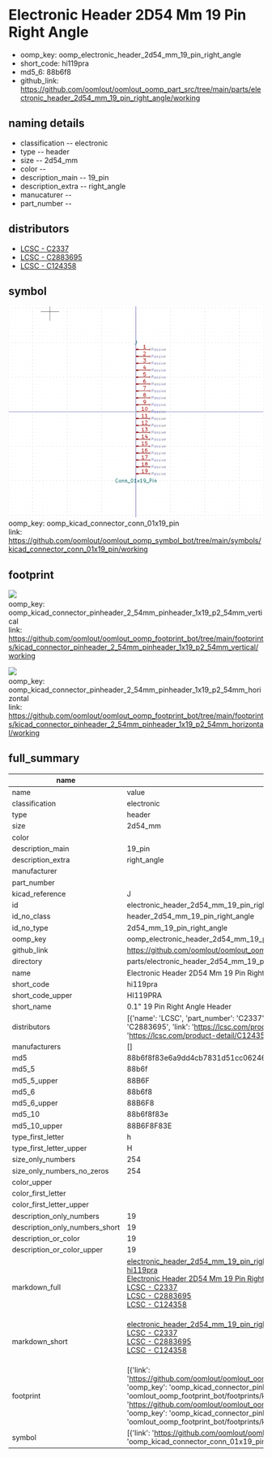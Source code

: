 # Electronic Header 2D54 Mm 19 Pin Right Angle

  
* oomp_key: oomp_electronic_header_2d54_mm_19_pin_right_angle 
* short_code: hi119pra
* md5_6: 88b6f8  
* github_link: https://github.com/oomlout/oomlout_oomp_part_src/tree/main/parts/electronic_header_2d54_mm_19_pin_right_angle/working  
## naming details
* classification -- electronic
* type -- header
* size -- 2d54_mm
* color -- 
* description_main -- 19_pin
* description_extra -- right_angle
* manucaturer -- 
* part_number -- 

## distributors
* [LCSC - C2337](https://lcsc.com/product-detail/C2337.html)  
* [LCSC - C2883695](https://lcsc.com/product-detail/C2883695.html)  
* [LCSC - C124358](https://lcsc.com/product-detail/C124358.html)  


## symbol

![](symbol/0/working/working_600.png)  
oomp_key: oomp_kicad_connector_conn_01x19_pin  
link: https://github.com/oomlout/oomlout_oomp_symbol_bot/tree/main/symbols/kicad_connector_conn_01x19_pin/working  

## footprint

![](footprint/0/working/working_600.png)  
oomp_key: oomp_kicad_connector_pinheader_2_54mm_pinheader_1x19_p2_54mm_vertical  
link: https://github.com/oomlout/oomlout_oomp_footprint_bot/tree/main/footprints/kicad_connector_pinheader_2_54mm_pinheader_1x19_p2_54mm_vertical/working  

![](footprint/0/working/working_600.png)  
oomp_key: oomp_kicad_connector_pinheader_2_54mm_pinheader_1x19_p2_54mm_horizontal  
link: https://github.com/oomlout/oomlout_oomp_footprint_bot/tree/main/footprints/kicad_connector_pinheader_2_54mm_pinheader_1x19_p2_54mm_horizontal/working  

## full_summary
| name | value | 
| --- | --- | 
| name | value | 
| classification | electronic | 
| type | header | 
| size | 2d54_mm | 
| color |  | 
| description_main | 19_pin | 
| description_extra | right_angle | 
| manufacturer |  | 
| part_number |  | 
| kicad_reference | J | 
| id | electronic_header_2d54_mm_19_pin_right_angle | 
| id_no_class | header_2d54_mm_19_pin_right_angle | 
| id_no_type | 2d54_mm_19_pin_right_angle | 
| oomp_key | oomp_electronic_header_2d54_mm_19_pin_right_angle | 
| github_link | https://github.com/oomlout/oomlout_oomp_part_src/tree/main/parts/electronic_header_2d54_mm_19_pin_right_angle/working | 
| directory | parts/electronic_header_2d54_mm_19_pin_right_angle | 
| name | Electronic Header 2D54 Mm 19 Pin Right Angle | 
| short_code | hi119pra | 
| short_code_upper | HI119PRA | 
| short_name | 0.1" 19 Pin Right Angle Header | 
| distributors | [{'name': 'LCSC', 'part_number': 'C2337', 'link': 'https://lcsc.com/product-detail/C2337.html', 'id': 'distributor_lcsc'}, {'name': 'LCSC', 'part_number': 'C2883695', 'link': 'https://lcsc.com/product-detail/C2883695.html', 'id': 'distributor_lcsc'}, {'name': 'LCSC', 'part_number': 'C124358', 'link': 'https://lcsc.com/product-detail/C124358.html', 'id': 'distributor_lcsc'}] | 
| manufacturers | [] | 
| md5 | 88b6f8f83e6a9dd4cb7831d51cc06246 | 
| md5_5 | 88b6f | 
| md5_5_upper | 88B6F | 
| md5_6 | 88b6f8 | 
| md5_6_upper | 88B6F8 | 
| md5_10 | 88b6f8f83e | 
| md5_10_upper | 88B6F8F83E | 
| type_first_letter | h | 
| type_first_letter_upper | H | 
| size_only_numbers | 254 | 
| size_only_numbers_no_zeros | 254 | 
| color_upper |  | 
| color_first_letter |  | 
| color_first_letter_upper |  | 
| description_only_numbers | 19 | 
| description_only_numbers_short | 19 | 
| description_or_color | 19 | 
| description_or_color_upper | 19 | 
| markdown_full | [electronic_header_2d54_mm_19_pin_right_angle](https://github.com/oomlout/oomlout_oomp_part_src/tree/main/parts/electronic_header_2d54_mm_19_pin_right_angle/working)<br>[hi119pra](https://github.com/oomlout/oomlout_oomp_part_src/tree/main/parts/electronic_header_2d54_mm_19_pin_right_angle/working)<br>[Electronic Header 2D54 Mm 19 Pin Right Angle](https://github.com/oomlout/oomlout_oomp_part_src/tree/main/parts/electronic_header_2d54_mm_19_pin_right_angle/working)<br>[LCSC - C2337<br>](https://lcsc.com/product-detail/C2337.html)[LCSC - C2883695<br>](https://lcsc.com/product-detail/C2883695.html)[LCSC - C124358<br>](https://lcsc.com/product-detail/C124358.html)<br> | 
| markdown_short | [electronic_header_2d54_mm_19_pin_right_angle](https://github.com/oomlout/oomlout_oomp_part_src/tree/main/parts/electronic_header_2d54_mm_19_pin_right_angle/working)<br>[LCSC - C2337<br>](https://lcsc.com/product-detail/C2337.html)[LCSC - C2883695<br>](https://lcsc.com/product-detail/C2883695.html)[LCSC - C124358<br>](https://lcsc.com/product-detail/C124358.html)<br> | 
| footprint | [{'link': 'https://github.com/oomlout/oomlout_oomp_footprint_bot/tree/main/foootprntss/kicad_connector_pinheader_2_54mm_pinheader_1x19_p2_54mm_vertical', 'oomp_key': 'oomp_kicad_connector_pinheader_2_54mm_pinheader_1x19_p2_54mm_vertical', 'directory': 'oomlout_oomp_footprint_bot/footprints/kicad_connector_pinheader_2_54mm_pinheader_1x19_p2_54mm_vertical//working/working.kicad_mod'}, {'link': 'https://github.com/oomlout/oomlout_oomp_footprint_bot/tree/main/foootprntss/kicad_connector_pinheader_2_54mm_pinheader_1x19_p2_54mm_horizontal', 'oomp_key': 'oomp_kicad_connector_pinheader_2_54mm_pinheader_1x19_p2_54mm_horizontal', 'directory': 'oomlout_oomp_footprint_bot/footprints/kicad_connector_pinheader_2_54mm_pinheader_1x19_p2_54mm_horizontal//working/working.kicad_mod'}] | 
| symbol | [{'link': 'https://github.com/oomlout/oomlout_oomp_symbol_bot/tree/main/symbols/kicad_connector_conn_01x19_pin', 'oomp_key': 'oomp_kicad_connector_conn_01x19_pin', 'directory': 'oomlout_oomp_symbol_bot/symbols/kicad_connector_conn_01x19_pin//working/working.kicad_sym'}] | 

